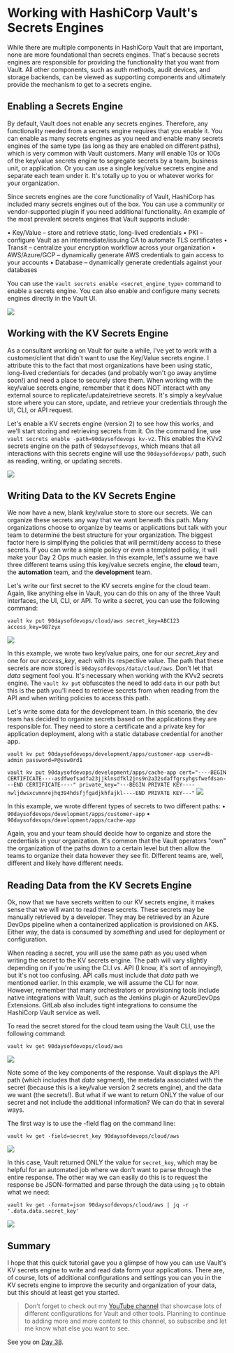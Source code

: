 # Working with HashiCorp Vault's Secrets Engines

While there are multiple components in HashiCorp Vault that are important, none are more foundational than secrets engines. That's because secrets engines are responsible for providing the functionality that you want from Vault. All other components, such as auth methods, audit devices, and storage backends, can be viewed as supporting components and ultimately provide the mechanism to get to a secrets engine.

## Enabling a Secrets Engine

By default, Vault does not enable any secrets engines. Therefore, any functionality needed from a secrets engine requires that you enable it. You can enable as many secrets engines as you need and enable many secrets engines of the same type (as long as they are enabled on different paths), which is very common with Vault customers. Many will enable 10s or 100s of the key/value secrets engine to segregate secrets by a team, business unit, or application. Or you can use a single key/value secrets engine and separate each team under it. It's totally up to you or whatever works for your organization. 

Since secrets engines are the core functionality of Vault, HashiCorp has included many secrets engines out of the box. You can use a community or vendor-supported plugin if you need additional functionality. An example of the most prevalent secrets engines that Vault supports include:

•	Key/Value – store and retrieve static, long-lived credentials
•	PKI – configure Vault as an intermediate/issuing CA to automate TLS certificates
•	Transit – centralize your encryption workflow across your organization
•	AWS/Azure/GCP – dynamically generate AWS credentials to gain access to your accounts
•	Database – dynamically generate credentials against your databases

You can use the `vault secrets enable <secret_engine_type>` command to enable a secrets engine. You can also enable and configure many secrets engines directly in the Vault UI.

![](images/day37-1.png)

## Working with the KV Secrets Engine

As a consultant working on Vault for quite a while, I've yet to work with a customer/client that didn't want to use the Key/Value secrets engine. I attribute this to the fact that most organizations have been using static, long-lived credentials for decades (and probably won't go away anytime soon!) and need a place to securely store them. When working with the key/value secrets engine, remember that it does NOT interact with any external source to replicate/update/retrieve secrets. It's simply a key/value store where you can store, update, and retrieve your credentials through the UI, CLI, or API request.

Let's enable a KV secrets engine (version 2) to see how this works, and we'll start storing and retrieving secrets from it. On the command line, use `vault secrets enable -path=90daysofdevops kv-v2`. This enables the KVv2 secrets engine on the path of `90daysofdevops`, which means that all interactions with this secrets engine will use the `90daysofdevops/` path, such as reading, writing, or updating secrets.

![](images/day37-2.png)

## Writing Data to the KV Secrets Engine

We now have a new, blank key/value store to store our secrets. We can organize these secrets any way that we want beneath this path. Many organizations choose to organize by teams or applications but talk with your team to determine the best structure for your organization. The biggest factor here is simplifying the policies that will permit/deny access to these secrets. If you can write a simple policy or even a templated policy, it will make your Day 2 Ops much easier. In this example, let's assume we have three different teams using this key/value secrets engine, the **cloud** team, the **automation** team, and the **development** team. 

Let's write our first secret to the KV secrets engine for the cloud team. Again, like anything else in Vault, you can do this on any of the three Vault interfaces, the UI, CLI, or API. To write a secret, you can use the following command:

`vault kv put 90daysofdevops/cloud/aws secret_key=ABC123 access_key=987zyx`

![](images/day37-3.png)

In this example, we wrote two key/value pairs, one for our _secret_key_ and one for our _access_key_, each with its respective value. The path that these secrets are now stored is `90daysofdevops/data/cloud/aws`. Don't let that _data_ segment fool you. It's necessary when working with the KVv2 secrets engine. The `vault kv put` obfuscates the need to add `data` in our path but this is the path you'll need to retrieve secrets from when reading from the API and when writing policies to access this path.

Let's write some data for the development team. In this scenario, the dev team has decided to organize secrets based on the applications they are responsible for. They need to store a certificate and a private key for application deployment, along with a static database credential for another app.

`vault kv put 90daysofdevops/development/apps/customer-app user=db-admin password=P@ssw0rd1`

`vault kv put 90daysofdevops/development/apps/cache-app cert="----BEGIN CERTIFICATE----asdfwefsadfa23jjklnsdfkl2jns9n2a32sdaffgrsyhgsfwefdsan---END CERTIFICATE----" private_key="---BEGIN PRIVATE KEY----nwljdwsxcvmnrejhq394hdsfjfgadjkhfajkl----END PRIVATE KEY---"`
![](images/day37-4.png)

In this example, we wrote different types of secrets to two different paths:
•	`90daysofdevops/development/apps/customer-app`
•	`90daysofdevops/development/apps/cache-app`

Again, you and your team should decide how to organize and store the credentials in your organization. It's common that the Vault operators "own" the organization of the paths down to a certain level but then allow the teams to organize their data however they see fit. Different teams are, well, different and likely have different needs.

## Reading Data from the KV Secrets Engine

Ok, now that we have secrets written to our KV secrets engine, it makes sense that we will want to read these secrets. These secrets may be manually retrieved by a developer. They may be retrieved by an Azure DevOps pipeline when a containerized application is provisioned on AKS. Either way, the data is consumed by _something_ and used for deployment or configuration.

When reading a secret, you will use the same path as you used when writing the secret to the KV secrets engine. The path will vary slightly depending on if you're using the CLI vs. API (I know, it's sort of annoying!), but it's not too confusing. API calls must include that _data_ path we mentioned earlier. In this example, we will assume the CLI for now. However, remember that many orchestrators or provisioning tools include native integrations with Vault, such as the Jenkins plugin or AzureDevOps Extensions. GitLab also includes tight integrations to consume the HashiCorp Vault service as well.

To read the secret stored for the cloud team using the Vault CLI, use the following command:

`vault kv get 90daysofdevops/cloud/aws`

![](images/day37-5.png)

Note some of the key components of the response. Vault displays the API path (which includes that _data_ segment), the metadata associated with the secret (because this is a key/value version 2 secrets engine), and the data we want (the secrets!). But what if we want to return ONLY the value of our secret and not include the additional information? We can do that in several ways. 

The first way is to use the -field flag on the command line:

`vault kv get -field=secret_key 90daysofdevops/cloud/aws`

![](images/day37-6.png)

In this case, Vault returned ONLY the value for `secret_key`, which may be helpful for an automated job where we don't want to parse through the entire response. The other way we can easily do this is to request the response be JSON-formatted and parse through the data using `jq` to obtain what we need:

`vault kv get -format=json 90daysofdevops/cloud/aws | jq -r '.data.data.secret_key'`

![](images/day37-7.png)

## Summary

I hope that this quick tutorial gave you a glimpse of how you can use Vault's KV secrets engine to write and read data form your applications. There are, of course, lots of additional configurations and settings you can you in the KV secrets engine to improve the security and organization of your data, but this should at least get you started.

> Don't forget to check out my [YouTube channel](https://btk.me/yt) that showcase lots of different configurations for Vault and other tools. Planning to continue to adding more and more content to this channel, so subscribe and let me know what else you want to see.

See you on [Day 38](day38.md).
